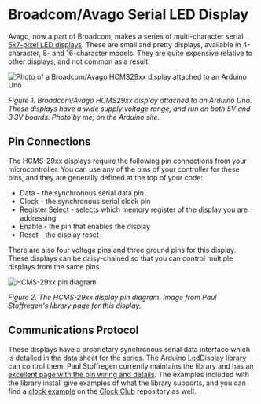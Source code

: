 # Broadcom/Avago Serial LED Display
Avago, now a part of Broadcom, makes a series of multi-character serial [5x7-pixel LED displays](https://www.broadcom.com/products/leds-and-displays/smart-alphanumeric-displays/serial-interface). These are small and pretty displays, available in 4-character, 8- and 16-character models. They are quite expensive relative to other displays, and not common as a result.

![Photo of a Broadcom/Avago HCMS29xx display attached to an Arduino Uno](https://playground.arduino.cc/uploads/Main/HCMs297x/index.png)

_Figure 1. Broadcom/Avago HCMS29xx display attached to an Arduino Uno. These displays have a wide supply voltage range, and run on both 5V and 3.3V boards. Photo by me, on the Arduino site._

## Pin Connections
The HCMS-29xx displays require the following pin connections from your microcontroller. You can use any of the pins of your controller for these pins, and they are generally defined at the top of your code:

* Data - the synchronous serial data pin
* Clock - the synchronous serial clock pin
* Register Select - selects which memory register of the display you are addressing
* Enable - the pin that enables the display
* Reset - the display reset

There are also four voltage pins and three ground pins for this display.  These displays can be daisy-chained so that you can control multiple displays from the same pins.

![HCMS-29xx pin diagram](https://www.pjrc.com/teensy/td_libs_LedDisplay_2.gif)

_Figure 2. The HCMS-29xx display pin diagram. Image from Paul Stoffregen's library page for this display._

## Communications Protocol
These displays have a proprietary synchronous serial data interface which is detailed in the data sheet for the series. The Arduino [LedDisplay library](https://playground.arduino.cc/Main/LedDisplay/) can control them. Paul Stoffregen currently maintains the library and has an [excellent page with the pin wiring and details](https://www.pjrc.com/teensy/td_libs_LedDisplay.html). The examples included with the library install give examples of what the library supports, and you can find a [clock example](https://github.com/ITPNYU/clock-club/blob/master/RTC_Clock_Examples/RTCClockAvagoDisplay/RTCClockAvagoDisplay.ino) on the [Clock Club](https://itpnyu.github.io/clock-club) repository as well. 
